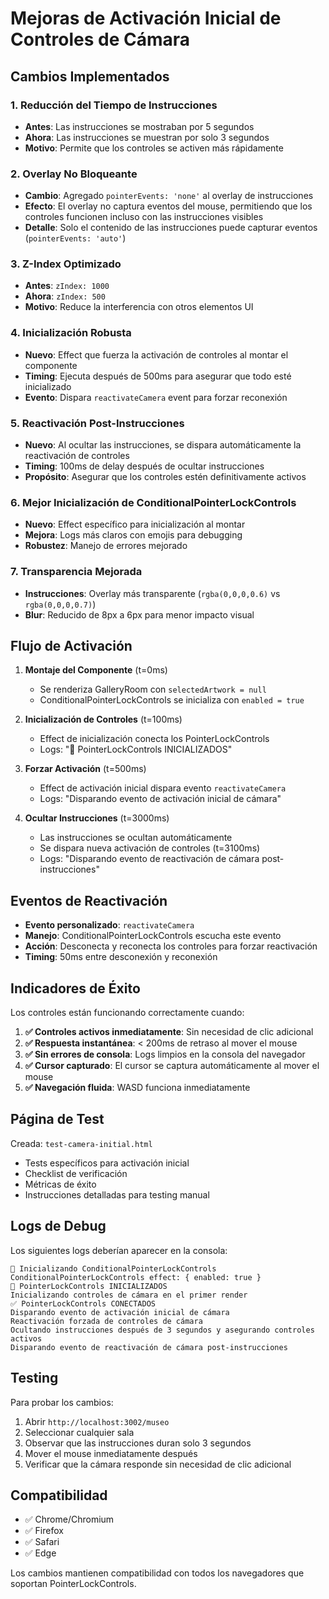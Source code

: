 # Mejoras de Activación Inicial de Controles de Cámara

## Cambios Implementados

### 1. Reducción del Tiempo de Instrucciones
- **Antes**: Las instrucciones se mostraban por 5 segundos
- **Ahora**: Las instrucciones se muestran por solo 3 segundos
- **Motivo**: Permite que los controles se activen más rápidamente

### 2. Overlay No Bloqueante
- **Cambio**: Agregado `pointerEvents: 'none'` al overlay de instrucciones
- **Efecto**: El overlay no captura eventos del mouse, permitiendo que los controles funcionen incluso con las instrucciones visibles
- **Detalle**: Solo el contenido de las instrucciones puede capturar eventos (`pointerEvents: 'auto'`)

### 3. Z-Index Optimizado
- **Antes**: `zIndex: 1000`
- **Ahora**: `zIndex: 500`
- **Motivo**: Reduce la interferencia con otros elementos UI

### 4. Inicialización Robusta
- **Nuevo**: Effect que fuerza la activación de controles al montar el componente
- **Timing**: Ejecuta después de 500ms para asegurar que todo esté inicializado
- **Evento**: Dispara `reactivateCamera` event para forzar reconexión

### 5. Reactivación Post-Instrucciones
- **Nuevo**: Al ocultar las instrucciones, se dispara automáticamente la reactivación de controles
- **Timing**: 100ms de delay después de ocultar instrucciones
- **Propósito**: Asegurar que los controles estén definitivamente activos

### 6. Mejor Inicialización de ConditionalPointerLockControls
- **Nuevo**: Effect específico para inicialización al montar
- **Mejora**: Logs más claros con emojis para debugging
- **Robustez**: Manejo de errores mejorado

### 7. Transparencia Mejorada
- **Instrucciones**: Overlay más transparente (`rgba(0,0,0,0.6)` vs `rgba(0,0,0,0.7)`)
- **Blur**: Reducido de 8px a 6px para menor impacto visual

## Flujo de Activación

1. **Montaje del Componente** (t=0ms)
   - Se renderiza GalleryRoom con `selectedArtwork = null`
   - ConditionalPointerLockControls se inicializa con `enabled = true`

2. **Inicialización de Controles** (t=100ms)
   - Effect de inicialización conecta los PointerLockControls
   - Logs: "🎯 PointerLockControls INICIALIZADOS"

3. **Forzar Activación** (t=500ms)
   - Effect de activación inicial dispara evento `reactivateCamera`
   - Logs: "Disparando evento de activación inicial de cámara"

4. **Ocultar Instrucciones** (t=3000ms)
   - Las instrucciones se ocultan automáticamente
   - Se dispara nueva activación de controles (t=3100ms)
   - Logs: "Disparando evento de reactivación de cámara post-instrucciones"

## Eventos de Reactivación

- **Evento personalizado**: `reactivateCamera`
- **Manejo**: ConditionalPointerLockControls escucha este evento
- **Acción**: Desconecta y reconecta los controles para forzar reactivación
- **Timing**: 50ms entre desconexión y reconexión

## Indicadores de Éxito

Los controles están funcionando correctamente cuando:

1. **✅ Controles activos inmediatamente**: Sin necesidad de clic adicional
2. **✅ Respuesta instantánea**: < 200ms de retraso al mover el mouse
3. **✅ Sin errores de consola**: Logs limpios en la consola del navegador
4. **✅ Cursor capturado**: El cursor se captura automáticamente al mover el mouse
5. **✅ Navegación fluida**: WASD funciona inmediatamente

## Página de Test

Creada: `test-camera-initial.html`
- Tests específicos para activación inicial
- Checklist de verificación
- Métricas de éxito
- Instrucciones detalladas para testing manual

## Logs de Debug

Los siguientes logs deberían aparecer en la consola:

```
🚀 Inicializando ConditionalPointerLockControls
ConditionalPointerLockControls effect: { enabled: true }
🎯 PointerLockControls INICIALIZADOS
Inicializando controles de cámara en el primer render
✅ PointerLockControls CONECTADOS
Disparando evento de activación inicial de cámara
Reactivación forzada de controles de cámara
Ocultando instrucciones después de 3 segundos y asegurando controles activos
Disparando evento de reactivación de cámara post-instrucciones
```

## Testing

Para probar los cambios:

1. Abrir `http://localhost:3002/museo`
2. Seleccionar cualquier sala
3. Observar que las instrucciones duran solo 3 segundos
4. Mover el mouse inmediatamente después
5. Verificar que la cámara responde sin necesidad de clic adicional

## Compatibilidad

- ✅ Chrome/Chromium
- ✅ Firefox
- ✅ Safari
- ✅ Edge

Los cambios mantienen compatibilidad con todos los navegadores que soportan PointerLockControls.
